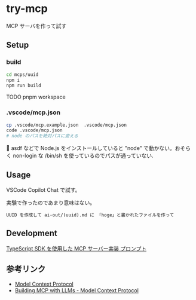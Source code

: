 # try-mcp

MCP サーバを作って試す

## Setup

### build

```sh
cd mcps/uuid
npm i
npm run build
```

TODO pnpm workspace

### .vscode/mcp.json

```sh
cp .vscode/mcp.example.json  .vscode/mcp.json
code .vscode/mcp.json
# node のパスを絶対パスに変える
```

📝 asdf などで Node.js をインストールしていると "node" で動かない。おそらく non-login な /bin/sh を使っているのでパスが通っていない.

## Usage

VSCode Copilot Chat で試す。

実験で作ったのであまり意味はない。

```
UUID を作成して ai-out/(uuid).md に 「hoge」と書かれたファイルを作って
```

## Development

[TypeScript SDK を使用した MCP サーバー実装 プロンプト](ai/prompts/typescript-mcp-server.prompt.md)

## 参考リンク

- [Model Context Protocol](https://github.com/modelcontextprotocol)
- [Building MCP with LLMs - Model Context Protocol](https://modelcontextprotocol.io/tutorials/building-mcp-with-llms)
